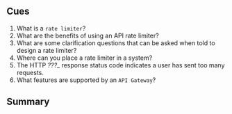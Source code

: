 ## Cues

1. What is a `rate limiter`?
2. What are the benefits of using an API rate limiter?
3. What are some clarification questions that can be asked when told to design a rate limiter?
4. Where can you place a rate limiter in a system?
5. The HTTP _???__ response status code indicates a user has sent too many requests.
6. What features are supported by an `API Gateway`?

## Summary